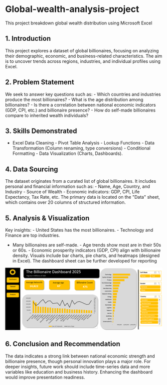 # Global-wealth-analysis-project
This project breakdown global wealth distribution using Microsoft Excel

## 1. Introduction

This project explores a dataset of global billionaires, focusing on analyzing their demographic,
economic, and business-related characteristics. The aim is to uncover trends across regions,
industries, and individual profiles using Excel.

## 2. Problem Statement
We seek to answer key questions such as: - Which countries and industries produce the most
billionaires? - What is the age distribution among billionaires? - Is there a correlation between
national economic indicators (GDP, CPI, etc.) and billionaire presence? - How do self-made
billionaires compare to inherited wealth individuals?

## 3. Skills Demonstrated
- Excel Data Cleaning - Pivot Table Analysis - Lookup Functions - Data Transformation (Column
renaming, type conversions) - Conditional Formatting - Data Visualization (Charts, Dashboards).

## 4. Data Sourcing
The dataset originates from a curated list of global billionaires. It includes personal and financial
information such as: - Name, Age, Country, and Industry - Source of Wealth - Economic indicators:
GDP, CPI, Life Expectancy, Tax Rate, etc. The primary data is located on the "Data" sheet, which
contains over 20 columns of structured information.


## 5. Analysis & Visualization
Key insights: - United States has the most billionaires. - Technology and Finance are top industries.
- Many billionaires are self-made. - Age trends show most are in their 50s or 60s. - Economic
prosperity indicators (GDP, CPI) align with billionaire density. Visuals include bar charts, pie charts,
and heatmaps (designed in Excel). The dashboard sheet can be further developed for reporting

![](https://github.com/Tobicodesgithub/Global-wealth-analysis-project/blob/main/Billonaire%20dashboard.png)

## 6. Conclusion and Recommendation
The data indicates a strong link between national economic strength and billionaire presence,
though personal innovation plays a major role. For deeper insights, future work should include
time-series data and more variables like education and business history. Enhancing the dashboard
would improve presentation readiness.






